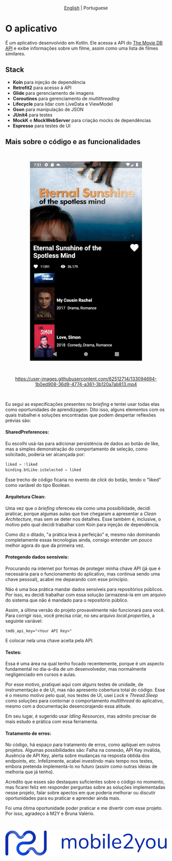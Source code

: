 <div align="center">

[English](../README.md) | Portuguese

</div>

# O aplicativo

É um aplicativo desenvolvido em Kotlin. Ele acessa a API
do [The Movie DB API](https://developers.themoviedb.org/3/getting-started/introduction) e exibe
informações sobre um filme, assim como uma lista de filmes similares.

## Stack

- **Koin** para injeção de dependência
- **Retrofit2** para acesso à API
- **Glide** para gerenciamento de imagens
- **Coroutines** para gerenciamento de *multithreading*
- **Lifecycle** para lidar com LiveData e ViewModel
- **Gson** para manipulação de JSON
- **JUnit4** para testes
- **MockK** e **MockWebServer** para criação mocks de dependências
- **Espresso** para testes de UI

## Mais sobre o código e as funcionalidades

<br />

<div align="center">

![Imagem estática](imgs/print_app.png)

<br />

https://user-images.githubusercontent.com/62512714/133094694-1b0ed908-36d9-4774-a361-3b120a7ab813.mp4

</div>

<br />

Eu segui as especificações presentes no *briefing* e tentei usar todas elas como oportunidades de
aprendizagem. Dito isso, alguns elementos com os quais trabalhei e soluções encontradas que podem
despertar reflexões prévias são:

#### SharedPreferences:

Eu escolhi usá-las para adicionar persistência de dados ao botão de like, mas a simples demonstração
do comportamento de seleção, como solicitado, poderia ser alcançada por:

```kotlin
liked = !liked
binding.btLike.isSelected = liked
```

Esse trecho de código ficaria no evento de *click* do botão, tendo o "liked" como variável do tipo
Boolean.

#### Arquitetura Clean:

Uma vez que o *briefing* ofereceu ela como uma possibilidade, decidi praticar, porque algumas aulas
que tive chegaram a apresentar a *Clean Architecture*, mas sem se deter nos detalhes. Esse também é,
inclusive, o motivo pelo qual decidi trabalhar com Koin para injeção de dependência.

Como diz o ditado, "a prática leva à perfeição" e, mesmo não dominando completamente essas
tecnologias ainda, consigo entender um pouco melhor agora do que da primeira vez.

#### Protegendo dados sensíveis:

Procurando na internet por formas de proteger minha chave API (já que é necessária para o
funcionamento do aplicativo, mas continua sendo uma chave pessoal), acabei me deparando com esse
princípio.

Não é uma boa prática mandar dados sensíveis para repositórios públicos. Por isso, eu decidi
trabalhar com essa solução (armazená-la em um arquivo do sistema que não é mandado para o
repositório público.

Assim, a última versão do projeto provavelmente não funcionará para você. Para corrigir isso, você
precisa criar, no seu arquivo *local.properties*, a seguinte variável:

```properties
tmdb_api_key="<Your API Key>"
```

E colocar nela uma chave aceita pela API.

#### Testes:

Essa é uma área na qual tenho focado recentemente, porque é um aspecto fundamental no dia-a-dia de
um desenvolvedor, mas normalmente negligenciado em cursos e aulas.

Por esse motivo, pratiquei aqui com alguns testes de unidade, de instrumentação e de UI, mas não
apresento cobertura total do código. Esse é o mesmo motivo pelo qual, nos testes de UI, usei *Lock*
e *Thread.Sleep* como soluções para contornar o comportamento *multithread* do aplicativo, mesmo com
a documentação desencorajando essa atitude.

Em seu lugar, é sugerido usar *Idling Resources*, mas admito precisar de mais estudo e prática com
essa ferramenta.

#### Tratamento de erros:

No código, há espaço para tratamento de erros, como apliquei em outros projetos. Algumas
possibilidades são: Falha na conexão, API Key inválida, Ausência de API Key, alerta sobre mudanças
na resposta obtida dos endpoints, etc. Infelizmente, acabei investindo mais tempo nos testes, embora
pretenda implementá-lo no futuro (assim como outras ideias de melhoria que já tenho).

Acredito que esses são destaques suficientes sobre o código no momento, mas ficarei feliz em
responder perguntas sobre as soluções implementadas nesse projeto, falar sobre apectos em que
poderia melhorar ou discutir oportunidades para eu praticar e aprender ainda mais.

Foi uma ótima oportunidade poder praticar e me divertir com esse projeto. Por isso, agradeço à M2Y e
Bruna Valério.


<br />

<div align="center">

![M2Y](imgs/logo_m2y.png)

</div>

